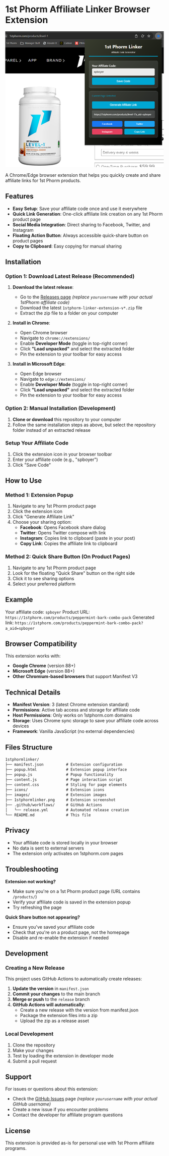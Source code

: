 # 1st Phorm Affiliate Linker Browser Extension

![1st Phorm Linker Extension](1stphormlinker.png)

A Chrome/Edge browser extension that helps you quickly create and share affiliate links for 1st Phorm products.

## Features

- **Easy Setup**: Save your affiliate code once and use it everywhere
- **Quick Link Generation**: One-click affiliate link creation on any 1st Phorm product page
- **Social Media Integration**: Direct sharing to Facebook, Twitter, and Instagram
- **Floating Action Button**: Always accessible quick-share button on product pages
- **Copy to Clipboard**: Easy copying for manual sharing

## Installation

### Option 1: Download Latest Release (Recommended)

1. **Download the latest release**:
   - Go to the [Releases page](https://github.com/yourusername/1stphormlinker/releases) *(replace `yourusername` with your actual 1stPhorm affiliate code)*
   - Download the latest `1stphorm-linker-extension-v*.zip` file
   - Extract the zip file to a folder on your computer

2. **Install in Chrome**:
   - Open Chrome browser
   - Navigate to `chrome://extensions/`
   - Enable **Developer Mode** (toggle in top-right corner)
   - Click **"Load unpacked"** and select the extracted folder
   - Pin the extension to your toolbar for easy access

3. **Install in Microsoft Edge**:
   - Open Edge browser
   - Navigate to `edge://extensions/`
   - Enable **Developer Mode** (toggle in top-right corner)
   - Click **"Load unpacked"** and select the extracted folder
   - Pin the extension to your toolbar for easy access

### Option 2: Manual Installation (Development)

1. **Clone or download** this repository to your computer
2. Follow the same installation steps as above, but select the repository folder instead of an extracted release

### Setup Your Affiliate Code

1. Click the extension icon in your browser toolbar
2. Enter your affiliate code (e.g., "spboyer")
3. Click "Save Code"

## How to Use

### Method 1: Extension Popup
1. Navigate to any 1st Phorm product page
2. Click the extension icon
3. Click "Generate Affiliate Link"
4. Choose your sharing option:
   - **Facebook**: Opens Facebook share dialog
   - **Twitter**: Opens Twitter compose with link
   - **Instagram**: Copies link to clipboard (paste in your post)
   - **Copy Link**: Copies the affiliate link to clipboard

### Method 2: Quick Share Button (On Product Pages)
1. Navigate to any 1st Phorm product page
2. Look for the floating "Quick Share" button on the right side
3. Click it to see sharing options
4. Select your preferred platform

## Example

Your affiliate code: `spboyer`
Product URL: `https://1stphorm.com/products/peppermint-bark-combo-pack`
Generated link: `https://1stphorm.com/products/peppermint-bark-combo-pack?a_aid=spboyer`

## Browser Compatibility

This extension works with:
- **Google Chrome** (version 88+)
- **Microsoft Edge** (version 88+)
- **Other Chromium-based browsers** that support Manifest V3

## Technical Details

- **Manifest Version**: 3 (latest Chrome extension standard)
- **Permissions**: Active tab access and storage for affiliate code
- **Host Permissions**: Only works on 1stphorm.com domains
- **Storage**: Uses Chrome sync storage to save your affiliate code across devices
- **Framework**: Vanilla JavaScript (no external dependencies)

## Files Structure

```text
1stphormlinker/
├── manifest.json          # Extension configuration
├── popup.html             # Extension popup interface
├── popup.js               # Popup functionality
├── content.js             # Page interaction script
├── content.css            # Styling for page elements
├── icons/                 # Extension icons
├── images/                # Extension images
├── 1stphormlinker.png     # Extension screenshot
├── .github/workflows/     # GitHub Actions
│   └── release.yml        # Automated release creation
└── README.md              # This file
```

## Privacy

- Your affiliate code is stored locally in your browser
- No data is sent to external servers
- The extension only activates on 1stphorm.com pages

## Troubleshooting

**Extension not working?**
- Make sure you're on a 1st Phorm product page (URL contains `/products/`)
- Verify your affiliate code is saved in the extension popup
- Try refreshing the page

**Quick Share button not appearing?**
- Ensure you've saved your affiliate code
- Check that you're on a product page, not the homepage
- Disable and re-enable the extension if needed

## Development

### Creating a New Release

This project uses GitHub Actions to automatically create releases:

1. **Update the version** in `manifest.json`
2. **Commit your changes** to the main branch
3. **Merge or push** to the `release` branch
4. **GitHub Actions will automatically**:
   - Create a new release with the version from manifest.json
   - Package the extension files into a zip
   - Upload the zip as a release asset

### Local Development

1. Clone the repository
2. Make your changes
3. Test by loading the extension in developer mode
4. Submit a pull request

## Support

For issues or questions about this extension:

- Check the [GitHub Issues](https://github.com/yourusername/1stphormlinker/issues) page *(replace `yourusername` with your actual GitHub username)*
- Create a new issue if you encounter problems
- Contact the developer for affiliate program questions

## License

This extension is provided as-is for personal use with 1st Phorm affiliate programs.
